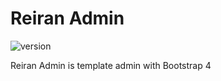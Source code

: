# Reiran Admin
![version](https://img.shields.io/badge/version-1.0-blue)

Reiran Admin is template admin with Bootstrap 4